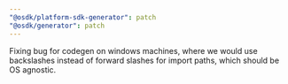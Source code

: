 ```yaml
---
"@osdk/platform-sdk-generator": patch
"@osdk/generator": patch
---
```


Fixing bug for codegen on windows machines, where we would use backslashes instead of forward slashes for import paths, which should be OS agnostic.

